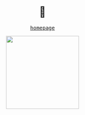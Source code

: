 <h1 align="center">👋</h1>

<p align="center">
  <samp>
    <a href="https://candvert.top">homepage</a>
  </samp>
</p>

<div align="center">
  <img height=200 align="center" src="https://github-readme-stats.vercel.app/api?username=candvert&show_icons=true" />
</div>
